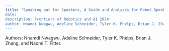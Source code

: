```yaml
---
title: "Speaking out for Speakers, A Guide and Analysis for Robot Speakers to Facilitate More Consistent HRI” 
date: 
description: Frontiers of Robotics and AI 2024
author: Nnamdi Nwagwu, Adeline Schneider, Tyler K. Phelps, Brian J. Zhang, and Naomi T. Fitter.
---
```

Authors: Nnamdi Nwagwu, Adeline Schneider, Tyler K. Phelps, Brian J. Zhang, and Naomi T. Fitter.